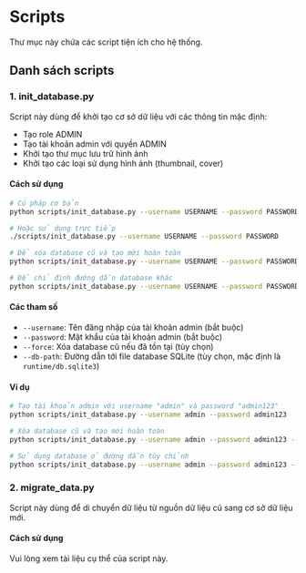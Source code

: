 # Scripts

Thư mục này chứa các script tiện ích cho hệ thống.

## Danh sách scripts

### 1. init_database.py

Script này dùng để khởi tạo cơ sở dữ liệu với các thông tin mặc định:
- Tạo role ADMIN
- Tạo tài khoản admin với quyền ADMIN
- Khởi tạo thư mục lưu trữ hình ảnh
- Khởi tạo các loại sử dụng hình ảnh (thumbnail, cover)

#### Cách sử dụng

```bash
# Cú pháp cơ bản
python scripts/init_database.py --username USERNAME --password PASSWORD

# Hoặc sử dụng trực tiếp
./scripts/init_database.py --username USERNAME --password PASSWORD

# Để xóa database cũ và tạo mới hoàn toàn
python scripts/init_database.py --username USERNAME --password PASSWORD --force

# Để chỉ định đường dẫn database khác
python scripts/init_database.py --username USERNAME --password PASSWORD --db-path /đường/dẫn/tới/database.sqlite3
```

#### Các tham số

- `--username`: Tên đăng nhập của tài khoản admin (bắt buộc)
- `--password`: Mật khẩu của tài khoản admin (bắt buộc) 
- `--force`: Xóa database cũ nếu đã tồn tại (tùy chọn)
- `--db-path`: Đường dẫn tới file database SQLite (tùy chọn, mặc định là `runtime/db.sqlite3`)

#### Ví dụ

```bash
# Tạo tài khoản admin với username "admin" và password "admin123"
python scripts/init_database.py --username admin --password admin123

# Xóa database cũ và tạo mới hoàn toàn
python scripts/init_database.py --username admin --password admin123 --force

# Sử dụng database ở đường dẫn tùy chỉnh
python scripts/init_database.py --username admin --password admin123 --db-path ./my_database.sqlite3
```

### 2. migrate_data.py

Script này dùng để di chuyển dữ liệu từ nguồn dữ liệu cũ sang cơ sở dữ liệu mới.

#### Cách sử dụng

Vui lòng xem tài liệu cụ thể của script này. 